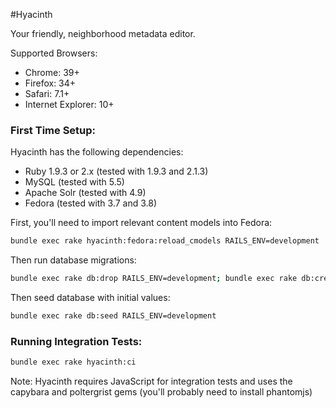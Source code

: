 #Hyacinth

Your friendly, neighborhood metadata editor.

Supported Browsers:
- Chrome: 39+
- Firefox: 34+
- Safari: 7.1+
- Internet Explorer: 10+

### First Time Setup:
Hyacinth has the following dependencies:
- Ruby 1.9.3 or 2.x (tested with 1.9.3 and 2.1.3)
- MySQL (tested with 5.5)
- Apache Solr (tested with 4.9)
- Fedora (tested with 3.7 and 3.8)

First, you'll need to import relevant content models into Fedora:
```sh
bundle exec rake hyacinth:fedora:reload_cmodels RAILS_ENV=development
```

Then run database migrations:
```sh
bundle exec rake db:drop RAILS_ENV=development; bundle exec rake db:create RAILS_ENV=development; bundle exec rake db:migrate RAILS_ENV=development
```

Then seed database with initial values:
```sh
bundle exec rake db:seed RAILS_ENV=development
```

### Running Integration Tests:

```sh
bundle exec rake hyacinth:ci
```

Note: Hyacinth requires JavaScript for integration tests and uses the capybara and poltergrist gems (you'll probably need to install phantomjs)
